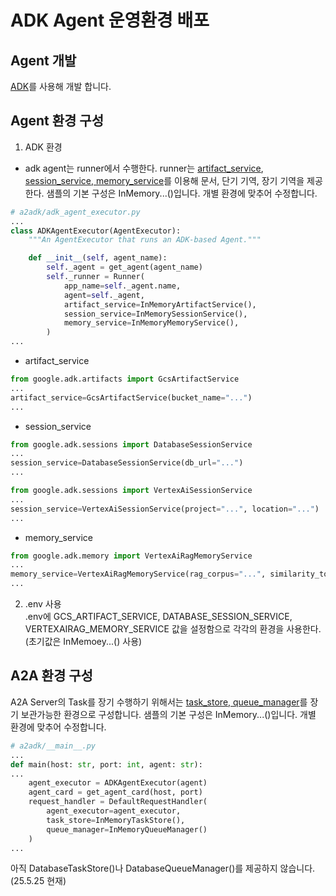 # ADK Agent 운영환경 배포

## Agent 개발
[ADK](https://google.github.io/adk-docs/)를 사용해 개발 합니다.

## Agent 환경 구성
1. ADK 환경
- adk agent는 runner에서 수행한다. runner는 [artifact_service](https://google.github.io/adk-docs/artifacts/), [session_service, memory_service](https://google.github.io/adk-docs/sessions/)를 이용해 문서, 단기 기역, 장기 기역을 제공한다.
샘플의 기본 구성은 InMemory...()입니다. 개별 환경에 맞추어 수정합니다.

```python
# a2adk/adk_agent_executor.py
...
class ADKAgentExecutor(AgentExecutor):
    """An AgentExecutor that runs an ADK-based Agent."""

    def __init__(self, agent_name):
        self._agent = get_agent(agent_name)
        self._runner = Runner(
            app_name=self._agent.name,
            agent=self._agent,
            artifact_service=InMemoryArtifactService(),
            session_service=InMemorySessionService(),
            memory_service=InMemoryMemoryService(),
        )
...
```
- artifact_service
```python
from google.adk.artifacts import GcsArtifactService
...
artifact_service=GcsArtifactService(bucket_name="...")
...
```
- session_service
```python
from google.adk.sessions import DatabaseSessionService
...
session_service=DatabaseSessionService(db_url="...")
...
```
```python
from google.adk.sessions import VertexAiSessionService
...
session_service=VertexAiSessionService(project="...", location="...")
...
```
- memory_service
```python
from google.adk.memory import VertexAiRagMemoryService
...
memory_service=VertexAiRagMemoryService(rag_corpus="...", similarity_top_k=5, vector_distance_threshold=10)
...
```

2. .env 사용  
.env에 GCS_ARTIFACT_SERVICE, DATABASE_SESSION_SERVICE, VERTEXAIRAG_MEMORY_SERVICE 값을 설정함으로 각각의 환경을 사용한다. (초기값은 InMemoey...() 사용)

## A2A 환경 구성
A2A Server의 Task를 장기 수행하기 위해서는 [task_store, queue_manager](https://google.github.io/A2A/sdk/python/#a2a.server.request_handlers.DefaultRequestHandler)를 장기 보관가능한 환경으로 구성합니다. 샘플의 기본 구성은 InMemory...()입니다. 개별 환경에 맞추어 수정합니다.
```python
# a2adk/__main__.py
...
def main(host: str, port: int, agent: str):
...
    agent_executor = ADKAgentExecutor(agent)
    agent_card = get_agent_card(host, port)
    request_handler = DefaultRequestHandler(
        agent_executor=agent_executor, 
        task_store=InMemoryTaskStore(), 
        queue_manager=InMemoryQueueManager()
    )
...
```
아직 DatabaseTaskStore()나 DatabaseQueueManager()를 제공하지 않습니다. (25.5.25 현재)
